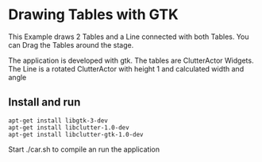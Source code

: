 # Drawing Tables with GTK

This Example draws 2 Tables and a Line connected with both Tables.
You can Drag the Tables around the stage.

The application is developed with gtk.
The tables are ClutterActor Widgets.
The Line is a rotated ClutterActor with height 1 and calculated width and angle

## Install and run

```
apt-get install libgtk-3-dev
apt-get install libclutter-1.0-dev
apt-get install libclutter-gtk-1.0-dev
```

Start ./car.sh to compile an run the application
